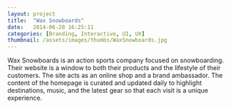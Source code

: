 ```yaml
---
layout: project
title:  "Wax Snowboards"
date:   2014-06-20 16:25:11
categories: [Branding, Interactive, UI, UX]
thumbnail: /assets/images/thumbs/WaxSnowboards.jpg
---
```


Wax Snowboards is an action sports company focused on snowboarding. Their website is a window to both their products and the lifestyle of their customers. The site acts as an online shop and a brand ambassador. The content of the homepage is curated and updated daily to highlight destinations, music, and the latest gear so that each visit is a unique experience.
